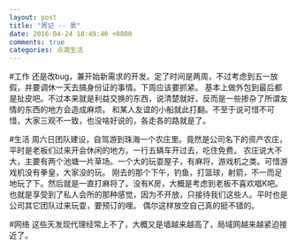 ```yaml
---
layout: post
title: "周记 -- 景"
date: 2016-04-24 18:49:40 +0800
comments: true
categories: 点滴生活
---
```

#工作
还是改bug，兼开始新需求的开发。定了时间是两周，不过考虑到五一放假，并要调休一天去搞身份证的事情。下周应该要抓紧。
基本上做外包到最后都是扯皮吧。不过本来就是利益交换的东西，说清楚就好，反而是一些掺杂了所谓友情的东西的地方会造成麻烦。
和某人友谊的小船就此打翻。不至于说可惜不可惜，大家三观不一致，也没啥好说的，各走各的路就是了。

#生活
周六日团队建设，自驾游到珠海一个农庄里。竟然是公司名下的资产农庄，平时是老板们过来开会休闲的地方。一行五辆车开过去，吃住免费。
农庄说大不大，主要有两个池塘一片草场。一个大的玩耍屋子，有麻将，游戏机之类。可惜游戏机没有拳皇，大家没的玩。
刚去的那个下午，钓鱼，打篮球，射箭，不一而足地玩了下。然后就是一直打麻将了。没有K房，大概是考虑到老板不喜欢唱K吧。
也就是享受到了私人会所的那种感觉，因为不开放，只接待我们这些人。平时也是公司其它团队过来玩耍，要预订的哩。
偶尔这样放空自己真的挺不错的。

#网络
这些天发现代理经常上不了，大概又是墙越来越高了，局域网越来越紧迫接近了。


